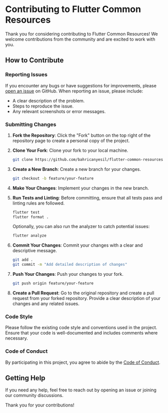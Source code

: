 # Contributing to Flutter Common Resources

Thank you for considering contributing to Flutter Common Resources! We welcome contributions from the community and are excited to work with you.

## How to Contribute

### Reporting Issues

If you encounter any bugs or have suggestions for improvements, please [open an issue](https://github.com/bahricanyesil/flutter-common-resources/issues) on GitHub. When reporting an issue, please include:

- A clear description of the problem.
- Steps to reproduce the issue.
- Any relevant screenshots or error messages.

### Submitting Changes

1. **Fork the Repository**: Click the "Fork" button on the top right of the repository page to create a personal copy of the project.

2. **Clone Your Fork**: Clone your fork to your local machine.

    ```bash
    git clone https://github.com/bahricanyesil/flutter-common-resources.git
    ```

3. **Create a New Branch**: Create a new branch for your changes.

    ```bash
    git checkout -b feature/your-feature
    ```

4. **Make Your Changes**: Implement your changes in the new branch.

5. **Run Tests and Linting**: Before committing, ensure that all tests pass and linting rules are followed.

    ```bash
    flutter test
    flutter format .
    ```

    Optionally, you can also run the analyzer to catch potential issues:

    ```bash
    flutter analyze
    ```

6. **Commit Your Changes**: Commit your changes with a clear and descriptive message.

    ```bash
    git add .
    git commit -m "Add detailed description of changes"
    ```

7. **Push Your Changes**: Push your changes to your fork.

    ```bash
    git push origin feature/your-feature
    ```

8. **Create a Pull Request**: Go to the original repository and create a pull request from your forked repository. Provide a clear description of your changes and any related issues.

### Code Style

Please follow the existing code style and conventions used in the project. Ensure that your code is well-documented and includes comments where necessary.

### Code of Conduct

By participating in this project, you agree to abide by the [Code of Conduct](CODE_OF_CONDUCT.md).

## Getting Help

If you need any help, feel free to reach out by opening an issue or joining our community discussions.

Thank you for your contributions!
